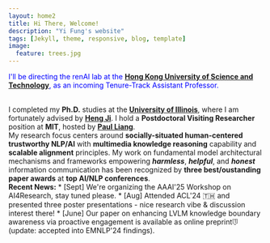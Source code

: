 ```yaml
---
layout: home2
title: Hi There, Welcome!
description: "Yi Fung's website"
tags: [Jekyll, theme, responsive, blog, template]
image:
  feature: trees.jpg
---
```


<p style="color:blue;">I'll be directing the renAI lab at the <a href="https://hkust.edu.hk/" target="_blank"><b>Hong Kong University of Science and Technology</b></a>, as an incoming Tenure-Track Assistant Professor.</p>
<br>
I completed my <b>Ph.D.</b> studies at the <a href="https://cs.illinois.edu/" target="_blank"><b>University of Illinois</b></a>, where I am fortunately advised by <a href="https://blender.cs.illinois.edu/hengji.html" target="_blank"><b>Heng Ji</b></a>. I hold a <b>Postdoctoral Visiting Researcher</b> position at <b>MIT</b>, hosted by <a href="https://www.mit.edu/~ppliang/" target="_blank"><b>Paul Liang</b></a>.
<br>
My research focus centers around <b>socially-situated human-centered trustworthy NLP/AI</b> with <b>multimedia knowledge reasoning</b> capability and <b>scalable alignment</b> principles. My work on fundamental model architectural mechanisms and frameworks empowering <b><i>harmless</i></b>, <b><i>helpful</i></b>, and <i><b>honest</b></i> information communication has been recognized by <b>three best/oustanding paper awards</b> at <b>top AI/NLP conferences</b>.

<br>
<b>Recent News:</b>
* [Sept] We're organizing the AAAI'25 Workshop on AI4Research, stay tuned please.
* [Aug] Attended ACL'24 🇹🇭 and presented three poster presentations - nice research vibe & discussion interest there!
* [June] Our paper on enhancing LVLM knowledge boundary awareness via proactive engagement is available as online preprint<sup><sub>[<a href="https://arxiv.org/abs/2406.14137" target="_blank">1</a>]</sub></sup> (update: accepted into EMNLP'24 findings).


